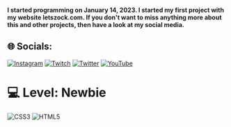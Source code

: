 <strong>I started programming on January 14, 2023. I started my first project with my website letszock.com. If you don't want to miss anything more about this and other projects, then have a look at my social media.</strong>

## 🌐 Socials:
[![Instagram](https://img.shields.io/badge/Instagram-%23E4405F.svg?logo=Instagram&logoColor=white)](https://www.instagram.com/twentiesfourartwork) [![Twitch](https://img.shields.io/badge/Twitch-%239146FF.svg?logo=Twitch&logoColor=white)](https://www.twitch.tv/twentiesfour) [![Twitter](https://img.shields.io/badge/Twitter-%231DA1F2.svg?logo=Twitter&logoColor=white)](https://twitter.com/TwentiesFour) [![YouTube](https://img.shields.io/badge/YouTube-%23FF0000.svg?logo=YouTube&logoColor=white)](https://www.youtube.com/@TwentiesFour)

# 💻 Level: Newbie
![CSS3](https://img.shields.io/badge/css3-%231572B6.svg?style=for-the-badge&logo=css3&logoColor=white) ![HTML5](https://img.shields.io/badge/html5-%23E34F26.svg?style=for-the-badge&logo=html5&logoColor=white)

